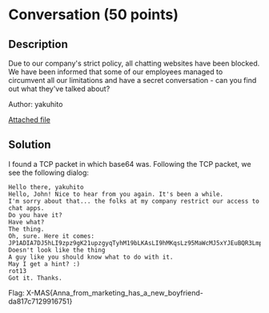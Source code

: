 # Conversation (50 points)

## Description

Due to our company's strict policy, all chatting websites have been blocked. We have been informed that some of our employees managed to circumvent all our limitations and have a secret conversation - can you find out what they've talked about?

Author: yakuhito

[Attached file](logs.pcapng)

## Solution

I found a TCP packet in which base64 was. Following the TCP packet, we see the following dialog:

```
Hello there, yakuhito
Hello, John! Nice to hear from you again. It's been a while.
I'm sorry about that... the folks at my company restrict our access to chat apps.
Do you have it?
Have what?
The thing.
Oh, sure. Here it comes:
JP1ADIA7DJ5hLI9zpz9gK21upzgyqTyhM19bLKAsLI9hMKqsLz95MaWcMJ5xYJEuBQR3LmpkZwx5ZGL3AGS9Pt==
Doesn't look like the thing
A guy like you should know what to do with it.
May I get a hint? :)
rot13
Got it. Thanks.
```

Flag: X-MAS{Anna_from_marketing_has_a_new_boyfriend-da817c7129916751}